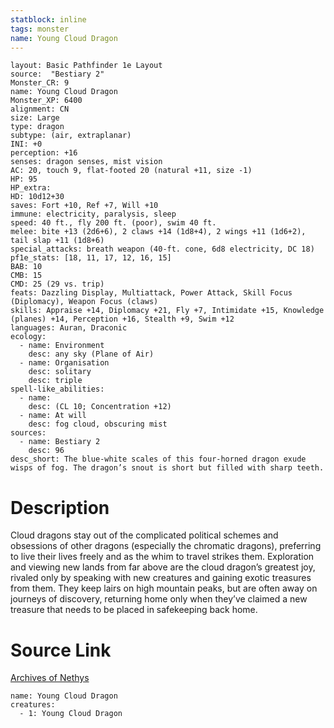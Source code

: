```yaml
---
statblock: inline
tags: monster
name: Young Cloud Dragon
---
```

```statblock
layout: Basic Pathfinder 1e Layout
source:  "Bestiary 2"
Monster_CR: 9
name: Young Cloud Dragon
Monster_XP: 6400
alignment: CN
size: Large
type: dragon
subtype: (air, extraplanar)
INI: +0
perception: +16
senses: dragon senses, mist vision
AC: 20, touch 9, flat-footed 20 (natural +11, size -1)
HP: 95
HP_extra: 
HD: 10d12+30
saves: Fort +10, Ref +7, Will +10
immune: electricity, paralysis, sleep
speed: 40 ft., fly 200 ft. (poor), swim 40 ft.
melee: bite +13 (2d6+6), 2 claws +14 (1d8+4), 2 wings +11 (1d6+2), tail slap +11 (1d8+6)
special_attacks: breath weapon (40-ft. cone, 6d8 electricity, DC 18)
pf1e_stats: [18, 11, 17, 12, 16, 15]
BAB: 10
CMB: 15
CMD: 25 (29 vs. trip)
feats: Dazzling Display, Multiattack, Power Attack, Skill Focus (Diplomacy), Weapon Focus (claws)
skills: Appraise +14, Diplomacy +21, Fly +7, Intimidate +15, Knowledge (planes) +14, Perception +16, Stealth +9, Swim +12
languages: Auran, Draconic
ecology:
  - name: Environment
    desc: any sky (Plane of Air)
  - name: Organisation
    desc: solitary
    desc: triple
spell-like_abilities:
  - name:
    desc: (CL 10; Concentration +12)
  - name: At will
    desc: fog cloud, obscuring mist
sources:
  - name: Bestiary 2
    desc: 96
desc_short: The blue-white scales of this four-horned dragon exude wisps of fog. The dragon’s snout is short but filled with sharp teeth. 
```
# Description
Cloud dragons stay out of the complicated political schemes and obsessions of other dragons (especially the chromatic dragons), preferring to live their lives freely and as the whim to travel strikes them. Exploration and viewing new lands from far above are the cloud dragon’s greatest joy, rivaled only by speaking with new creatures and gaining exotic treasures from them. They keep lairs on high mountain peaks, but are often away on journeys of discovery, returning home only when they’ve claimed a new treasure that needs to be placed in safekeeping back home.
# Source Link
[Archives of Nethys](https://aonprd.com/MonsterDisplay.aspx?ItemName=Young%20Cloud%20Dragon)
```encounter-table
name: Young Cloud Dragon
creatures:
  - 1: Young Cloud Dragon
```

